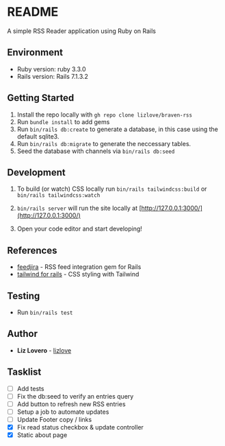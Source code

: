 # README

A simple RSS Reader application using Ruby on Rails

## Environment

- Ruby version: ruby 3.3.0
- Rails version: Rails 7.1.3.2

## Getting Started

1. Install the repo locally with `gh repo clone lizlove/braven-rss`
2. Run `bundle install` to add gems
3. Run `bin/rails db:create` to generate a database, in this case using the default sqlite3.
4. Run `bin/rails db:migrate` to generate the neccessary tables.
5. Seed the database with channels via `bin/rails db:seed`

## Development

1. To build (or watch) CSS locally run
   `bin/rails tailwindcss:build`
   or
   `bin/rails tailwindcss:watch`

2. `bin/rails server` will run the site locally at [http://127.0.0.1:3000/](http://127.0.0.1:3000/)

3. Open your code editor and start developing!

## References

- [feedjira](https://github.com/feedjira/feedjira) - RSS feed integration gem for Rails
- [tailwind for rails](https://github.com/rails/tailwindcss-rails) - CSS styling with Tailwind

## Testing

- Run `bin/rails test`

## Author

- **Liz Lovero** - [lizlove](https://github.com/lizlove)

## Tasklist

- [ ] Add tests
- [ ] Fix the db:seed to verify an entries query
- [ ] Add button to refresh new RSS entries
- [ ] Setup a job to automate updates
- [ ] Update Footer copy / links
- [x] Fix read status checkbox & update controller
- [x] Static about page
